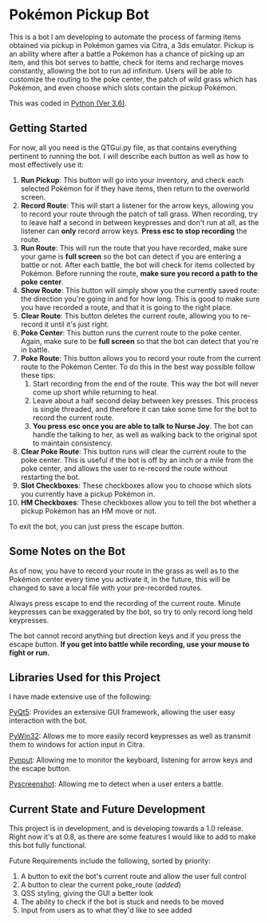 # Pokémon Pickup Bot

This is a bot I am developing to automate the process of farming items obtained via pickup in Pokémon games via Citra, a 3ds emulator. Pickup is an ability where after a battle a Pokémon has a chance of picking up an item, and this bot serves to battle, check for items and recharge moves constantly, allowing the bot to run ad infinitum. Users will be able to customize the routing to the poke center, the patch of wild grass which has Pokémon, and even choose which slots contain the pickup Pokémon. 

This was coded in [Python (Ver 3.6)](https://www.python.org/).



## Getting Started

For now, all you need is the QTGui.py file, as that contains everything pertinent to running the bot. I will describe each button as well as how to most effectively use it:

1. **Run Pickup**: This button will go into your inventory, and check each selected Pokémon for if they have items, then return to the overworld screen.
2. **Record Route**: This will start a listener for the arrow keys, allowing you to record your route through the patch of tall grass. When recording, try to leave half a second in between keypresses and don't run at all, as the listener can **only** record arrow keys.  **Press esc to stop recording** the route.
3. **Run Route**: This will run the route that you have recorded, make sure your game is **full screen** so the bot can detect if you are entering a battle or not. After each battle, the bot will check for items collected by Pokémon. Before running the route, **make sure you record a path to the poke center**.
4. **Show Route**: This button will simply show you the currently saved route: the direction you're  going in and for how long. This is good to make sure you have recorded a route, and that it is going to the right place.
5. **Clear Route**: This button deletes the current route, allowing you to re-record it until it's just right.
6. **Poke Center**: This button runs the current route to the poke center. Again, make sure to be **full screen** so that the bot can detect that you're in battle.
7. **Poke Route**: This button allows you to record your route from the current route to the Pokémon Center. To do this in the best way possible follow these tips:
   1. Start recording from the end of the route. This way the bot will never come up short while returning to heal.
   2. Leave about a half second delay between key presses. This process is single threaded, and therefore it can take some time for the bot to record the current route. 
   3. **You press esc once you are able to talk to Nurse Joy**. The bot can handle the talking to her, as well as walking back to the original spot to maintain consistency. 
8. **Clear Poke Route**: This button runs will clear the current route to the poke center. This is useful if the bot is off by an inch or a mile from the poke center, and allows the user to re-record the route without restarting the bot.
9. **Slot Checkboxes**: These checkboxes allow you to choose which slots you currently have a pickup Pokémon in.
10. **HM Checkboxes**: These checkboxes allow you to tell the bot whether a pickup Pokémon has an HM move or not.

To exit the bot, you can just press the escape button.



## Some Notes on the Bot

As of now, you have to record your route in the grass as well as to the Pokémon center every time you activate it, in the future, this will be changed to save a local file with your pre-recorded routes.

Always press escape to end the recording of the current route. Minute keypresses can be exaggerated by the bot, so try to only record long held keypresses.

The bot cannot record anything but direction keys and if you press the escape button. **If you get into battle while recording, use your mouse to fight or run.**



## Libraries Used for this Project

I have made extensive use of the following:

[PyQt5](https://riverbankcomputing.com/software/pyqt/intro): Provides an extensive GUI framework, allowing the user easy interaction with the bot.

[PyWin32](https://github.com/mhammond/pywin32): Allows me to more easily record keypresses as well as transmit them to windows for action input in Citra.

[Pynput](https://pypi.org/project/pynput/): Allowing me to monitor the keyboard, listening for arrow keys and the escape button.

[Pyscreenshot](https://pypi.org/project/pyscreenshot/): Allowing me to detect when a user enters a battle.



## Current State and Future Development

This project is in development, and is developing towards a 1.0 release. Right now it's at 0.8, as there are some features I would like to add to make this bot fully functional.

Future Requirements include the following, sorted by priority:

1. A button to exit the bot's current route and allow the user full control
2. A button to clear the current poke_route  (*added*)
3. QSS styling, giving the GUI a better look 
4. The ability to check if the bot is stuck and needs to be moved
5. Input from users as to what they'd like to see added

